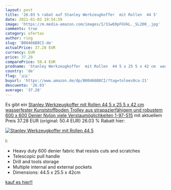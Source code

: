 ```yaml
---
layout: post
title: '26.03 % rabat auf Stanley Werkzeugkoffer  mit Rollen  44 5'
date: 2021-01-02 19:54:59
image: 'https://m.media-amazon.com/images/I/31w69pFGVkL._SL200_.jpg'
comments: true
category: ofertas
author: ring
slug: 'B00466B8CI-de'
actualPrice: 37.28 EUR
currency: EUR
price: 37.28
comparePrice: 50.4 EUR
prodname: 'Stanley Werkzeugkoffer  mit Rollen  44 5 x 25 5 x 42 cm  wasserfester Kunststoffboden  Trolley aus strapazierfähigem und robustem 600 x 600 Denier Nylon  viele Verstaumöglichkeiten  1-97-515'
country: 'de'
flag: '🇩🇪'
buyurl: 'https://www.amazon.de/dp/B00466B8CI/?tag=tolees0ca-21'
descuento: '26.03'
average: '37.28'
---
```


Es gibt ein [Stanley Werkzeugkoffer  mit Rollen  44 5 x 25 5 x 42 cm  wasserfester Kunststoffboden  Trolley aus strapazierfähigem und robustem 600 x 600 Denier Nylon  viele Verstaumöglichkeiten  1-97-515](https://www.amazon.de/dp/B00466B8CI/?tag=tolees0ca-21) mit aktuellem Preis 37.28 EUR (original: 50.4 EUR) 26.03 % Rabatt hier:

[![Stanley Werkzeugkoffer  mit Rollen  44 5](https://m.media-amazon.com/images/I/31w69pFGVkL._SL200_.jpg)](https://www.amazon.de/dp/B00466B8CI/?tag=tolees0ca-21)

ℹ️:

- Heavy duty 600 denier fabric that resists cuts and scratches
- Telescopic pull handle
- Drill and tools storage
- Multiple internal and external pockets
- Dimensions: 44.5 x 25.5 x 42cm

[kauf es hier!!](https://www.amazon.de/dp/B00466B8CI/?tag=tolees0ca-21)
